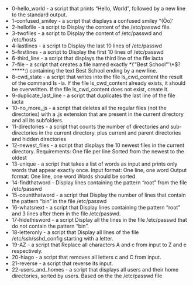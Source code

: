 - 0-hello_world - a script that prints “Hello, World”, followed by a new line to the standard output.
- 1-confused_smiley - a script that displays a confused smiley "(Ôo)'
- 2-hellofile - a script to Display the content of the /etc/passwd file.
- 3-twofiles - a script to Display the content of /etc/passwd and /etc/hosts
- 4-lastlines - a script to Display the last 10 lines of /etc/passwd
- 5-firstlines - a script to Display the first 10 lines of /etc/passwd
- 6-third_line - a script that displays the third line of the file iacta
- 7-file - a script that creates a file named exactly \*\\'"Best School"\'\\*$\?\*\*\*\*\*:) containing the text Best School ending by a new line.
- 8-cwd_state -  a script that writes into the file ls_cwd_content the result of the command ls -la. If the file ls_cwd_content already exists, it should be overwritten.
 If the file ls_cwd_content does not exist, create it.
- 9-duplicate_last_line - a script that duplicates the last line of the file iacta
- 10-no_more_js - a script that deletes all the regular files (not the directories) with a .js extension that are present in the current directory and all its subfolders.
- 11-directories -  a script that counts the number of directories and sub-directories in the current directory. plus current and parent directories and hidden directories
- 12-newest_files - a script that displays the 10 newest files in the current directory. Requirements: One file per line Sorted from the newest to the oldest
- 13-unique - a script that takes a list of words as input and prints only words that appear exactly once. Input format: One line, one word Output format: One line, one word Words should be sorted
- 14-findthatword - Display lines containing the pattern “root” from the file /etc/passwd
- 15-countthatword - a script that Display the number of lines that contain the pattern “bin” in the file /etc/passwd
- 16-whatsnext - a script that Display lines containing the pattern “root” and 3 lines after them in the file /etc/passwd.
- 17-hidethisword - a script Display all the lines in the file /etc/passwd that do not contain the pattern “bin”.
- 18-letteronly - a script that Display all lines of the file /etc/ssh/sshd_config starting with a letter.
- 19-AZ - a script that Replace all characters A and c from input to Z and e respectively.
- 20-hiago - a script that removes all letters c and C from input.
- 21-reverse -  a script that reverse its input.
- 22-users_and_homes - a script that displays all users and their home directories, sorted by users. Based on the the /etc/passwd file